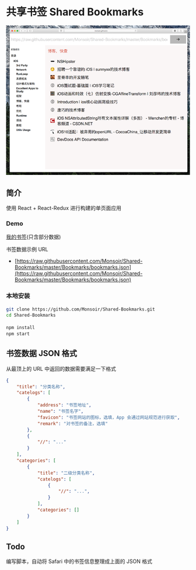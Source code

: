 # 共享书签 Shared Bookmarks

![](./docs/screenshot.png)

## 简介

使用 React + React-Redux 进行构建的单页面应用

### Demo

[我的书签](https://monsoir.github.io/Shared-Bookmarks/)(只含部分数据)

书签数据示例 URL

- [https://raw.githubusercontent.com/Monsoir/Shared-Bookmarks/master/Bookmarks/bookmarks.json](https://raw.githubusercontent.com/Monsoir/Shared-Bookmarks/master/Bookmarks/bookmarks.json)

### 本地安装

```sh
git clone https://github.com/Monsoir/Shared-Bookmarks.git
cd Shared-Bookmarks

npm install
npm start
```
## 书签数据 JSON 格式

从最顶上的 URL 中返回的数据需要满足一下格式

```json
{
    "title": "分类名称",
    "catelogs": [
        {
            "address": "书签地址",
            "name": "书签名字",
            "favicon": "书签网站的图标，选填，App 会通过网站规范进行获取",
            "remark": "对书签的备注，选填"
        },
        {
            "//": "..."
        }
    ],
    "categories": [
        {
            "title": "二级分类名称",
            "catelogs": [
                {
                    "//": "...",
                }
            ],
            "categories": []
        }
    ]
}
```

## Todo

编写脚本，自动将 Safari 中的书签信息整理成上面的 JSON 格式

